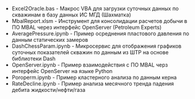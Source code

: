 - Excel2Oracle.bas - Макрос VBA для загрузки суточных данных по скважинам в базу данных ИС МГД (Шахматка)
- MbalReport.xlsm - Инструмент для консолидации расчетов добычи в ПО MBAL через интерфейс OpenServer (Petroleum Experts)
- AveragePressure.ipynb - Пример осреднения пластового давления по данным статических замеров
- DashChessParam.ipynb - Микросервис для отображения графиков суточных показателей скважин по данным из ШТР на основе библиотеки Dash
- OpenServer.ipynb - Пример взаимодействия с ПО MBAL черз интерфейс OpenServer на языке Python
- Poroperm.ipynb - Пример кластерного анализа по данным керна 
- RateDecline.ipynb - Пример анализа месячного тренда падения дебита жидкости/нефти/газа
